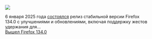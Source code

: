 <!--2025-01-07 12:31:40-->
<div class="yb">
  <div class="rss smaller1 habr"><img src="https://habrastorage.org/getpro/habr/upload_files/d0d/645/bc1/d0d645bc1f8f167b744d635d28da2f59.png" /><p>6&nbsp;января 2025&nbsp;года <a href="https://www.mozilla.org/en-US/firefox/134.0/releasenotes/" rel="noopener noreferrer nofollow">состоялся</a> релиз стабильной версии Firefox 134.0&nbsp;с&nbsp;улучшениями и обновлениями, включая ​поддержку жестов удержания для... <br><a class="light" href="https://habr.com/ru/news/872028/?utm_source=habrahabr&utm_medium=rss&utm_campaign=872028">Вышел Firefox 134.0</a></div>
</div>
